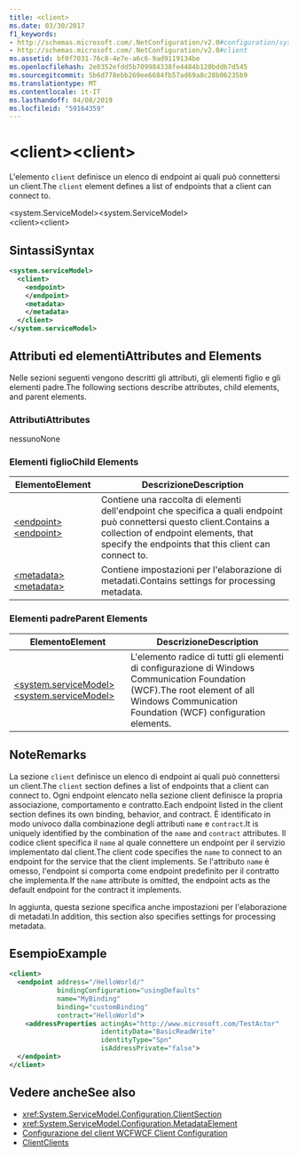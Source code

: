 ```yaml
---
title: <client>
ms.date: 03/30/2017
f1_keywords:
- http://schemas.microsoft.com/.NetConfiguration/v2.0#configuration/system.ServiceModel/client
- http://schemas.microsoft.com/.NetConfiguration/v2.0#client
ms.assetid: bf0f7031-76c8-4e7e-a6c6-9ad9119134be
ms.openlocfilehash: 2e0352efdd5b709984338fe4484b120bddb7d545
ms.sourcegitcommit: 5b6d778ebb269ee6684fb57ad69a8c28b06235b9
ms.translationtype: MT
ms.contentlocale: it-IT
ms.lasthandoff: 04/08/2019
ms.locfileid: "59164359"
---
```

# <a name="client"></a><span data-ttu-id="2d3b5-101">\<client></span><span class="sxs-lookup"><span data-stu-id="2d3b5-101">\<client></span></span>
<span data-ttu-id="2d3b5-102">L'elemento `client` definisce un elenco di endpoint ai quali può connettersi un client.</span><span class="sxs-lookup"><span data-stu-id="2d3b5-102">The `client` element defines a list of endpoints that a client can connect to.</span></span>  
  
 <span data-ttu-id="2d3b5-103">\<system.ServiceModel></span><span class="sxs-lookup"><span data-stu-id="2d3b5-103">\<system.ServiceModel></span></span>  
<span data-ttu-id="2d3b5-104">\<client></span><span class="sxs-lookup"><span data-stu-id="2d3b5-104">\<client></span></span>  
  
## <a name="syntax"></a><span data-ttu-id="2d3b5-105">Sintassi</span><span class="sxs-lookup"><span data-stu-id="2d3b5-105">Syntax</span></span>  
  
```xml  
<system.serviceModel>
  <client>
    <endpoint>
    </endpoint>
    <metadata>
    </metadata>
  </client>
</system.serviceModel>
```  
  
## <a name="attributes-and-elements"></a><span data-ttu-id="2d3b5-106">Attributi ed elementi</span><span class="sxs-lookup"><span data-stu-id="2d3b5-106">Attributes and Elements</span></span>  
 <span data-ttu-id="2d3b5-107">Nelle sezioni seguenti vengono descritti gli attributi, gli elementi figlio e gli elementi padre.</span><span class="sxs-lookup"><span data-stu-id="2d3b5-107">The following sections describe attributes, child elements, and parent elements.</span></span>  
  
### <a name="attributes"></a><span data-ttu-id="2d3b5-108">Attributi</span><span class="sxs-lookup"><span data-stu-id="2d3b5-108">Attributes</span></span>  
 <span data-ttu-id="2d3b5-109">nessuno</span><span class="sxs-lookup"><span data-stu-id="2d3b5-109">None</span></span>  
  
### <a name="child-elements"></a><span data-ttu-id="2d3b5-110">Elementi figlio</span><span class="sxs-lookup"><span data-stu-id="2d3b5-110">Child Elements</span></span>  
  
|<span data-ttu-id="2d3b5-111">Elemento</span><span class="sxs-lookup"><span data-stu-id="2d3b5-111">Element</span></span>|<span data-ttu-id="2d3b5-112">Descrizione</span><span class="sxs-lookup"><span data-stu-id="2d3b5-112">Description</span></span>|  
|-------------|-----------------|  
|[<span data-ttu-id="2d3b5-113">\<endpoint></span><span class="sxs-lookup"><span data-stu-id="2d3b5-113">\<endpoint></span></span>](../../../../../docs/framework/configure-apps/file-schema/wcf/endpoint-of-client.md)|<span data-ttu-id="2d3b5-114">Contiene una raccolta di elementi dell'endpoint che specifica a quali endpoint può connettersi questo client.</span><span class="sxs-lookup"><span data-stu-id="2d3b5-114">Contains a collection of endpoint elements, that specify the endpoints that this client can connect to.</span></span>|  
|[<span data-ttu-id="2d3b5-115">\<metadata></span><span class="sxs-lookup"><span data-stu-id="2d3b5-115">\<metadata></span></span>](../../../../../docs/framework/configure-apps/file-schema/wcf/metadata.md)|<span data-ttu-id="2d3b5-116">Contiene impostazioni per l'elaborazione di metadati.</span><span class="sxs-lookup"><span data-stu-id="2d3b5-116">Contains settings for processing metadata.</span></span>|  
  
### <a name="parent-elements"></a><span data-ttu-id="2d3b5-117">Elementi padre</span><span class="sxs-lookup"><span data-stu-id="2d3b5-117">Parent Elements</span></span>  
  
|<span data-ttu-id="2d3b5-118">Elemento</span><span class="sxs-lookup"><span data-stu-id="2d3b5-118">Element</span></span>|<span data-ttu-id="2d3b5-119">Descrizione</span><span class="sxs-lookup"><span data-stu-id="2d3b5-119">Description</span></span>|  
|-------------|-----------------|  
|[<span data-ttu-id="2d3b5-120">\<system.serviceModel></span><span class="sxs-lookup"><span data-stu-id="2d3b5-120">\<system.serviceModel></span></span>](../../../../../docs/framework/configure-apps/file-schema/wcf/system-servicemodel.md)|<span data-ttu-id="2d3b5-121">L'elemento radice di tutti gli elementi di configurazione di Windows Communication Foundation (WCF).</span><span class="sxs-lookup"><span data-stu-id="2d3b5-121">The root element of all Windows Communication Foundation (WCF) configuration elements.</span></span>|  
  
## <a name="remarks"></a><span data-ttu-id="2d3b5-122">Note</span><span class="sxs-lookup"><span data-stu-id="2d3b5-122">Remarks</span></span>  
 <span data-ttu-id="2d3b5-123">La sezione `client` definisce un elenco di endpoint ai quali può connettersi un client.</span><span class="sxs-lookup"><span data-stu-id="2d3b5-123">The `client` section defines a list of endpoints that a client can connect to.</span></span> <span data-ttu-id="2d3b5-124">Ogni endpoint elencato nella sezione client definisce la propria associazione, comportamento e contratto.</span><span class="sxs-lookup"><span data-stu-id="2d3b5-124">Each endpoint listed in the client section defines its own binding, behavior, and contract.</span></span> <span data-ttu-id="2d3b5-125">È identificato in modo univoco dalla combinazione degli attributi `name` e `contract`.</span><span class="sxs-lookup"><span data-stu-id="2d3b5-125">It is uniquely identified by the combination of the `name` and `contract` attributes.</span></span> <span data-ttu-id="2d3b5-126">Il codice client specifica il `name` al quale connettere un endpoint per il servizio implementato dal client.</span><span class="sxs-lookup"><span data-stu-id="2d3b5-126">The client code specifies the `name` to connect to an endpoint for the service that the client implements.</span></span> <span data-ttu-id="2d3b5-127">Se l'attributo `name` è omesso, l'endpoint si comporta come endpoint predefinito per il contratto che implementa.</span><span class="sxs-lookup"><span data-stu-id="2d3b5-127">If the `name` attribute is omitted, the endpoint acts as the default endpoint for the contract it implements.</span></span>  
  
 <span data-ttu-id="2d3b5-128">In aggiunta, questa sezione specifica anche impostazioni per l'elaborazione di metadati.</span><span class="sxs-lookup"><span data-stu-id="2d3b5-128">In addition, this section also specifies settings for processing metadata.</span></span>  
  
## <a name="example"></a><span data-ttu-id="2d3b5-129">Esempio</span><span class="sxs-lookup"><span data-stu-id="2d3b5-129">Example</span></span>  
  
```xml  
<client>
  <endpoint address="/HelloWorld/"
            bindingConfiguration="usingDefaults"
            name="MyBinding"
            binding="customBinding"
            contract="HelloWorld">
    <addressProperties actingAs="http://www.microsoft.com/TestActor"
                       identityData="BasicReadWrite"
                       identityType="Spn"
                       isAddressPrivate="false">
  </endpoint>
</client>
```  
  
## <a name="see-also"></a><span data-ttu-id="2d3b5-130">Vedere anche</span><span class="sxs-lookup"><span data-stu-id="2d3b5-130">See also</span></span>

- <xref:System.ServiceModel.Configuration.ClientSection>
- <xref:System.ServiceModel.Configuration.MetadataElement>
- [<span data-ttu-id="2d3b5-131">Configurazione del client WCF</span><span class="sxs-lookup"><span data-stu-id="2d3b5-131">WCF Client Configuration</span></span>](../../../../../docs/framework/wcf/feature-details/client-configuration.md)
- [<span data-ttu-id="2d3b5-132">Client</span><span class="sxs-lookup"><span data-stu-id="2d3b5-132">Clients</span></span>](../../../../../docs/framework/wcf/feature-details/clients.md)
